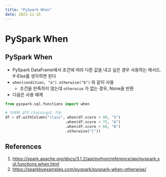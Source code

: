 ```yaml
---
title: "PySpark When"
date: 2023-11-25
---
```


# PySpark When

## PySpark When

- PySpark DataFrame에서 조건에 따라 다른 값을 내고 싶은 경우 사용하는 메서드. If-Else를 생각하면 된다
- `when(condition, "a").otherwise("b")` 와 같이 사용
  - 조건을 만족하지 않는데 `otherwise` 가 없는 경우, None을 반환
- 다음은 사용 예제

```python
from pyspark.sql.functions import when

# 아래와 같이 chaining도 가능
df = df.withColumn("class", when(df.score > 90, "S")
                           .when(df.score > 75, "A")
                           .when(df.score > 60, "B")
                           .otherwise("C"))
```

## References

1. https://spark.apache.org/docs/3.1.2/api/python/reference/api/pyspark.sql.functions.when.html
2. https://sparkbyexamples.com/pyspark/pyspark-when-otherwise/
